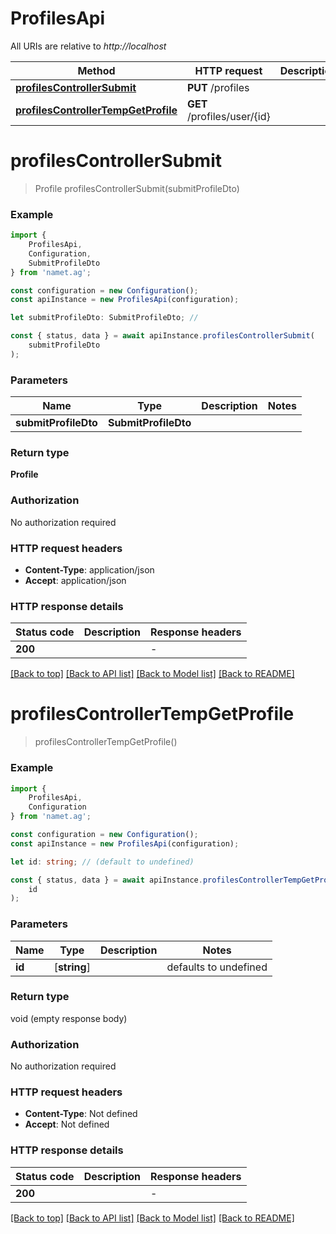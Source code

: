 # ProfilesApi

All URIs are relative to *http://localhost*

|Method | HTTP request | Description|
|------------- | ------------- | -------------|
|[**profilesControllerSubmit**](#profilescontrollersubmit) | **PUT** /profiles | |
|[**profilesControllerTempGetProfile**](#profilescontrollertempgetprofile) | **GET** /profiles/user/{id} | |

# **profilesControllerSubmit**
> Profile profilesControllerSubmit(submitProfileDto)


### Example

```typescript
import {
    ProfilesApi,
    Configuration,
    SubmitProfileDto
} from 'namet.ag';

const configuration = new Configuration();
const apiInstance = new ProfilesApi(configuration);

let submitProfileDto: SubmitProfileDto; //

const { status, data } = await apiInstance.profilesControllerSubmit(
    submitProfileDto
);
```

### Parameters

|Name | Type | Description  | Notes|
|------------- | ------------- | ------------- | -------------|
| **submitProfileDto** | **SubmitProfileDto**|  | |


### Return type

**Profile**

### Authorization

No authorization required

### HTTP request headers

 - **Content-Type**: application/json
 - **Accept**: application/json


### HTTP response details
| Status code | Description | Response headers |
|-------------|-------------|------------------|
|**200** |  |  -  |

[[Back to top]](#) [[Back to API list]](../README.md#documentation-for-api-endpoints) [[Back to Model list]](../README.md#documentation-for-models) [[Back to README]](../README.md)

# **profilesControllerTempGetProfile**
> profilesControllerTempGetProfile()


### Example

```typescript
import {
    ProfilesApi,
    Configuration
} from 'namet.ag';

const configuration = new Configuration();
const apiInstance = new ProfilesApi(configuration);

let id: string; // (default to undefined)

const { status, data } = await apiInstance.profilesControllerTempGetProfile(
    id
);
```

### Parameters

|Name | Type | Description  | Notes|
|------------- | ------------- | ------------- | -------------|
| **id** | [**string**] |  | defaults to undefined|


### Return type

void (empty response body)

### Authorization

No authorization required

### HTTP request headers

 - **Content-Type**: Not defined
 - **Accept**: Not defined


### HTTP response details
| Status code | Description | Response headers |
|-------------|-------------|------------------|
|**200** |  |  -  |

[[Back to top]](#) [[Back to API list]](../README.md#documentation-for-api-endpoints) [[Back to Model list]](../README.md#documentation-for-models) [[Back to README]](../README.md)

